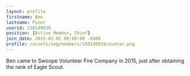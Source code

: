 ```yaml
---
layout: profile
firstname: Ben
lastname: Piner
userid: 150140039
position: [Active Member, Chief]
join_date: 2015-01-01 00:00:00 -0400
profile: /assets/img/members/150140039/avatar.png
---
```

Ben came to Swoope Volunteer Fire Company in 2015, just after obtaining the rank of Eagle Scout.